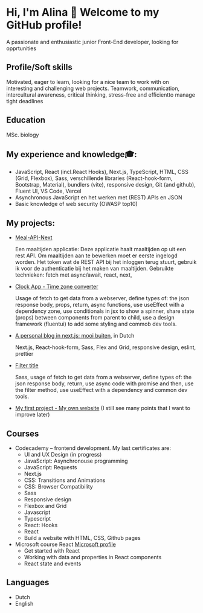# Hi, I'm Alina 👋 Welcome to my GitHub profile!

A passionate and enthusiastic junior Front-End developer, looking for opprtunities
 
## Profile/Soft skills
 
Motivated, eager to learn, looking for a nice team to work with on interesting and challenging web projects.
Teamwork, communication, intercultural awareness, critical thinking, stress-free and efficientto manage tight deadlines 

## Education

MSc. biology

## My experience and knowledge🎓:

- JavaScript, React (incl.React Hooks), Next.js, TypeScript, HTML, CSS (Grid, Flexbox), Sass, verschillende libraries (React-hook-form, Bootstrap, Material), bundlers (vite), responsive design, Git (and github), Fluent UI, VS Code, Vercel
- Asynchronous JavaScript en het werken met (REST) APIs en JSON
- Basic knowledge of web security (OWASP top10)


## My projects:

- [Meal-API-Next](https://meals-api-next.vercel.app)
  
  Een maaltijden applicatie: Deze applicatie haalt maaltijden op uit een rest API. Om maaltijden aan te bewerken moet er eerste ingelogd worden. Het token wat de REST API bij het inloggen terug stuurt, gebruik ik voor de authenticatie bij    het maken van maaltijden. Gebruikte technieken: fetch met async/await, react, next,

- [Clock App - Time zone converter](https://mees100.github.io/clock-app/)
 
  Usage of fetch to get data from a webserver, define types of: the json response body, props, return, async functions, use useEffect with a dependency zone, use conditionals in jsx to show a spinner, share state (props) between components from parent to child, use a design framework (fluentui) to add some styling and commob dev tools.

- [A personal blog in next.js: mooi buiten](https://my-next-app-gilt-omega.vercel.app/), in Dutch
  
  Next.js, React-hook-form, Sass, Flex and Grid, responsive design, eslint, prettier

- [Filter title](https://mees100.github.io/my-project3/)  

  Sass, usage of fetch to get data from a webserver, define types of: the json response body, return, use async code with promise and then, use the filter method, use useEffect with a dependency and common dev tools.
   

- <a href="https://github.com/Mees100/Mees100.github.io">My first project - My own website</a> (I still see many points that I want to improve later)

## Сourses

- Codecademy – frontend development.
  My last certificates are:
    - UI and UX Design (in progress)
    - JavaScript: Asynchronouse programming
    - JavaScript: Requests
    - Next.js
    - CSS: Transitions and Animations
    - CSS: Browser Compatibility
    - Sass
    - Responsive design
    - Flexbox and Grid
    - Javascript
    - Typescript
    - React: Hooks
    - React
    - Build a website with HTML, CSS, Github pages
- Microsoft course React [Microsoft profile](https://learn.microsoft.com/en-us/users/alinak-1018/)
    - Get started with React
    - Working with data and properties in React components
    - React state and events
  
## Languages

- Dutch
- English
 
  





